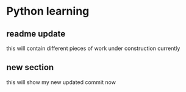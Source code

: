 # Python learning

## readme update

this will contain different pieces of work
under construction currently

## new section

this will show my new updated commit now